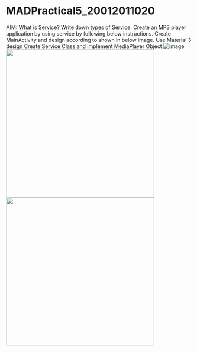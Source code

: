 # MADPractical5_20012011020
AIM: What is Service? Write down types of Service. Create an MP3 player application by using service by following below instructions.
Create MainActivity and design according to shown in below image. Use Material 3 design
Create Service Class and implement MediaPlayer Object
![image](https://user-images.githubusercontent.com/107744227/191304413-700948e5-cd04-4a0c-a49c-c6769b0bab2a.png)
<image src="https://user-images.githubusercontent.com/107744227/191305407-8a220744-5f8a-47e2-9686-b189eef5dcba.jpg" width="400"/>
<image src="https://user-images.githubusercontent.com/107744227/191305425-b7057f6c-6f55-4811-9a94-c37f88cc158f.jpg" width="400"/>
